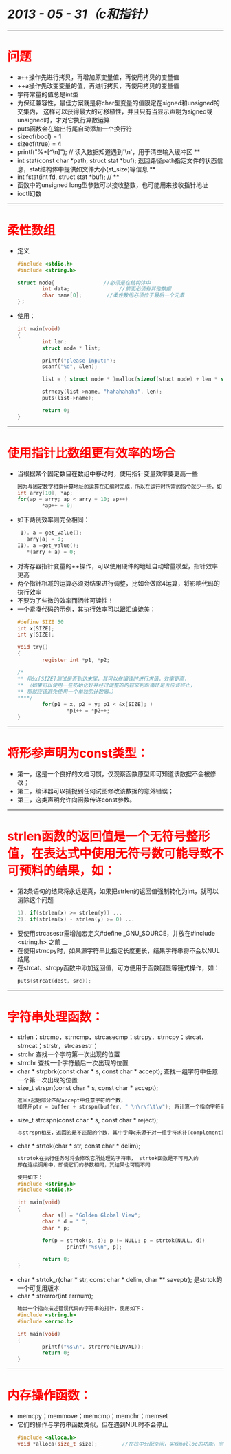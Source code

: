 # ___2013 - 05 - 31（c和指针）___
***

# <span style="color:#ff0000;">问题
  - a++操作先进行拷贝，再增加原变量值，再使用拷贝的变量值
  - ++a操作先改变变量的值，再进行拷贝，再使用拷贝的变量值
  - 字符常量的值总是int型
  - 为保证兼容性，最佳方案就是将char型变量的值限定在signed和unsigned的交集内， 这样可以获得最大的可移植性，并且只有当显示声明为signed或unsigned时，才对它执行算数运算
  - puts函数会在输出行尾自动添加一个换行符
  - sizeof(bool) = 1
  - sizeof(true) = 4
  - printf("%*[^\n]");                // 读入数据知道遇到'\n'，用于清空输入缓冲区 **
  - int stat(const char *path, struct stat *buf); 返回路径path指定文件的状态信息，stat结构体中提供如文件大小(st_size)等信息 **
  - int fstat(int fd, struct stat *buf);  // **
  - 函数中的unsigned long型参数可以接收整数，也可能用来接收指针地址
  - ioctl幻数
***

# <span style="color:#ff0000;">柔性数组
  - 定义
    ```c
    #include <stdio.h>
    #include <string.h>

    struct node{                //必须是在结构体中
            int data;                //前面必须有其他数据
            char name[0];        //柔性数组必须位于最后一个元素
    }；
    ```
  - 使用：
    ```c
    int main(void)
    {
            int len;
            struct node * list;

            printf("please input:");
            scanf("%d", &len);

            list = ( struct node * )malloc(sizeof(stuct node) + len * sizeof(char));

            strncpy(list->name, "hahahahaha", len);
            puts(list->name);

            return 0;
    }
    ```
***

# <span style="color:#ff0000;">使用指针比数组更有效率的场合
  - 当根据某个固定数目在数组中移动时，使用指针变量效率要更高一些
    ```c
    因为与固定数字相乘计算地址的运算在汇编时完成，所以在运行时所需的指令就少一些，如：
    int arry[10], *ap;
    for(ap = arry; ap < arry + 10; ap++)
            *ap++ = 0;
    ```
  - 如下两例效率则完全相同：
    ```c
     I). a = get_value();
       arry[a] = 0;
    II). a =get_value();
       *(arry + a) = 0;
    ```
  - 对寄存器指针变量的++操作，可以使用硬件的地址自动增量模型，指针效率更高
  - 两个指针相减的运算必须对结果进行调整，比如会做除4运算，将影响代码的执行效率
  - 不要为了些微的效率而牺牲可读性！
  - 一个紧凑代码的示例，其执行效率可以跟汇编媲美：
    ```c
    #define SIZE 50
    int x[SIZE];
    int y[SIZE];

    void try()
    {
            register int *p1, *p2;

    /*
    ** 用&x[SIZE]测试是否到达末尾，其可以在编译时进行求值，效率更高，
    ** （如果可以使用一些初始化好并经过调整的内容来判断循环是否应该终止，
    ** 那就应该避免使用一个单独的计数器。）
    ****/
            for(p1 = x, p2 = y; p1 < &x[SIZE]; )
                    *p1++ = *p2++;
    }
    ```
***

# <span style="color:#ff0000;">将形参声明为const类型：
  - 第一，这是一个良好的文档习惯，仅观察函数原型即可知道该数据不会被修改；
  - 第二，编译器可以捕捉到任何试图修改该数据的意外错误；
  - 第三，这类声明允许向函数传递const参数。
***

# <span style="color:#ff0000;">strlen函数的返回值是一个无符号整形值，在表达式中使用无符号数可能导致不可预料的结果，如：
  - 第2条语句的结果将永远是真，如果把strlen的返回值强制转化为int，就可以消除这个问题
    ```c
    1). if(strlen(x) >= strlen(y)) ...
    2). if(strlen(x) - strlen(y) >= 0) ...
    ```
  - 要使用strcasestr需增加宏定义#define _GNU_SOURCE，并放在#include <string.h> 之前 __
  - 在使用strncpy时，如果源字符串比指定长度更长，结果字符串将不会以NUL结尾
  - 在strcat、strcpy函数中添加返回值，可方便用于函数回显等链式操作，如：
    ```c
    puts(strcat(dest, src));
    ```
***

# <span style="color:#ff0000;">字符串处理函数：
  - strlen；strcmp，strncmp，strcasecmp；strcpy，strncpy；strcat，strncat；strstr，strcasestr；
  - strchr 查找一个字符第一次出现的位置
  - strrchr 查找一个字符最后一次出现的位置
  - char * strpbrk(const char * s, const char * accept); 查找一组字符中任意一个第一次出现的位置
  - size_t strspn(const char * s, const char * accept);
    ```c
    返回s起始部分匹配accept中任意字符的个数，
    如使用ptr = buffer + strspn(buffer, " \n\r\f\t\v"); 将计算一个指向字符串中第一个非空字符的地址
    ```
  - size_t strcspn(const char * s, const char * reject);
    ```c
    与strspn相反，返回的是不匹配的个数，其中字母c来源于对一组字符求补(complement)这一概念
    ```
  - char * strtok(char * str, const char * delim);
    ```c
    strotok在执行任务时将会修改它所处理的字符串， strtok函数是不可再入的
    即在连续调用中，即使它们的参数相同，其结果也可能不同

    使用如下：
    #include <string.h>
    #include <stdio.h>

    int main(void)
    {
            char s[] = "Golden Global View";         
            char * d = " ";
            char * p;

            for(p = strtok(s, d); p != NULL; p = strtok(NULL, d))
                    printf("%s\n", p);

            return 0;
    }
    ```
  - char * strtok_r(char * str, const char * delim, char ** saveptr); 是strtok的一个可复用版本
  - char * strerror(int errnum);
    ```c
    输出一个指向描述错误代码的字符串的指针，使用如下：
    #include <string.h>
    #include <errno.h>

    int main(void)
    {
            printf("%s\n", strerror(EINVAL));
            return 0;
    }
    ```
***

# <span style="color:#ff0000;">内存操作函数：
  - memcpy；memmove；memcmp；memchr；memset
  - 它们的操作与字符串函数类似，但在遇到NUL时不会停止
    ```c
    #include <alloca.h>
    void *alloca(size_t size);        //在栈中分配空间，实现molloc的功能，空间用完即释放
    ```
